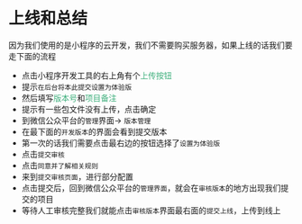 # 上线和总结
因为我们使用的是小程序的云开发，我们不需要购买服务器，如果上线的话我们要走下面的流程

+ 点击小程序开发工具的右上角有个<font color=#3eaf7c>上传按钮</font>
+ 提示`在后台将本此提交设置为体验版`
+ 然后填写<font color=#3eaf7c>版本号</font>和<font color=#3eaf7c>项目备注</font>
+ 提示有一些包文件没有上传，点击确定
+ 到微信公众平台的`管理`界面-> `版本管理`
+ 在最下面的`开发版本`的界面会看到提交版本
+ 第一次的话我们需要点击最右边的按钮选择了`设置为体验版`
+ 点击`提交审核`
+ 点击`同意并了解相关规则`
+ 来到`提交审核页面`，进行部分配置
+ 点击提交后，回到微信公众平台的`管理界面`，就会在`审核版本`的地方出现我们提交的项目
+ 等待人工审核完整我们就能点击`审核版本`界面最右面的`提交上线`，上传到线上